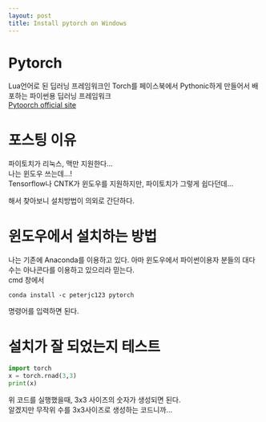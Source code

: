 ```yaml
---
layout: post
title: Install pytorch on Windows
---
```


# Pytorch  
Lua언어로 된 딥러닝 프레임워크인 Torch를 페이스북에서 Pythonic하게 만들어서 배포하는 파이썬용 딥러닝 프레임워크  
[Pytoorch official site](http://pytorch.org/)

# 포스팅 이유  
파이토치가 리눅스, 맥만 지원한다...  
나는 윈도우 쓰는데...!  
Tensorflow나 CNTK가 윈도우를 지원하지만, 파이토치가 그렇게 쉽다던데...  
  
해서 찾아보니 설치방법이 의외로 간단하다.  

# 윈도우에서 설치하는 방법  
나는 기존에 Anaconda를 이용하고 있다. 아마 윈도우에서 파이썬이용자 분들의 대다수는 아나콘다를 이용하고 있으리라 믿는다.  
cmd 창에서 
```
conda install -c peterjc123 pytorch  
```  
명령어를 입력하면 된다.  

# 설치가 잘 되었는지 테스트  
``` Python
import torch  
x = torch.rnad(3,3)  
print(x)
```
위 코드를 실행했을때, 3x3 사이즈의 숫자가 생성되면 된다.  
알겠지만 무작위 수를 3x3사이즈로 생성하는 코드니까...  